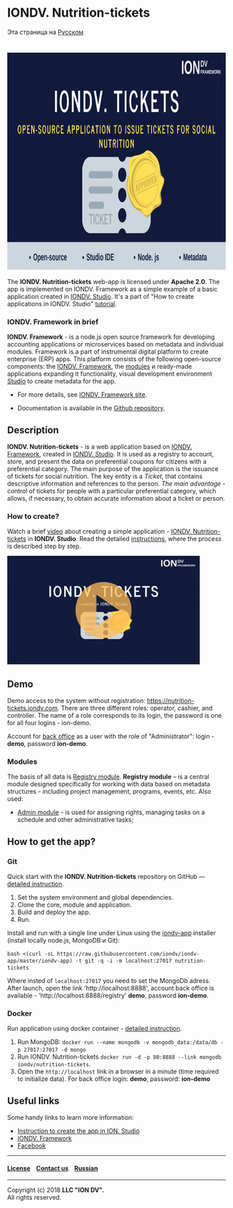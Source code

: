 # IONDV. Nutrition-tickets

Эта страница на [Русском](/README_RU.md)

<h1 align="center"> <a href="https://www.iondv.com/"><img src="/nutrition_tickets.png" height="500px" alt="IONDV. Framework nutrition tickets" align="center"></a>
</h1>  

The **IONDV. Nutrition-tickets** web-app is licensed under **Apache 2.0**. The app is implemented on IONDV. Framework as a simple example of a basic application created in [IONDV. Studio](https://github.com/iondv/studio/blob/master/readme_ru.md).  It's a part of "How to create applications in IONDV. Studio" [tutorial](https://www.youtube.com/watch?v=e201ko9fkQ8). 

### IONDV. Framework in brief

**IONDV. Framework** - is a node.js open source framework for developing accounting applications
or microservices based on metadata and individual modules. Framework is a part of 
instrumental digital platform to create enterprise 
(ERP) apps. This platform consists of the following open-source components: the [IONDV. Framework](https://github.com/iondv/framework), the
[modules](https://github.com/topics/iondv-module) и ready-made applications expanding it
functionality, visual development environment [Studio](https://github.com/iondv/studio) to create metadata for the app.

* For more details, see [IONDV. Framework site](https://iondv.com). 

* Documentation is available in the [Github repository](https://github.com/iondv/framework/blob/master/docs/en/index.md).

## Description 

**IONDV. Nutrition-tickets** - is a web application based on [IONDV. Framework](https://iondv.com), created in [IONDV. Studio](https://github.com/iondv/studio/blob/master/README.md). It is used as a registry to account, store, and present the data on preferential coupons for citizens with a preferential category. The main purpose of the application is the issuance of tickets for social nutrition.
The key entity is a *Ticket*, that contains descriptive information and references to the person. 
*The main advantage* - control of tickets for people with a particular preferential category, which allows, if necessary, to obtain accurate information about a ticket or person.

### How to create? 

Watch a brief [video](https://www.youtube.com/watch?v=e201ko9fkQ8&t=331s) about creating a simple application - [IONDV. Nutrition-tickets](https://github.com/iondv/nutrition-tickets) in **IONDV. Studio**. Read the detailed [instructions](https://github.com/iondv/nutrition-tickets/blob/master/tutorial/ru/index.md), where the process is described step by step.

<a href="https://www.youtube.com/watch?v=e201ko9fkQ8&t=331s" target="_blank"><img src="/tickets_video.png" height="250px" alt="" title=""></a>

## Demo

Demo access to the system without registration: https://nutrition-tickets.iondv.com. There are three different roles:  operator, cashier, and controller. The name of a role corresponds to its login, the password is one for all four logins - ion-demo. 

Account for [back office](https://nutrition-tickets.iondv.com/registry) as a user with the role of "Administrator": login - **demo**, password **ion-demo**.

### Modules

The basis of all data is [Registry module](https://github.com/iondv/registry). **Registry module** – is a central module designed specifically for working with data based on metadata structures - including project management, programs, events, etc.
Also used:

* [Admin module](https://github.com/iondv/ionadmin) - is used for assigning rights, managing tasks on a schedule and other administrative tasks; 

## How to get the app?  

### Git

Quick start with the **IONDV. Nutrition-tickets** repository on GitHub — [detailed instruction](https://github.com/iondv/framework#quick-start-with-the-repository).  

1. Set the system environment and global dependencies.
2. Clone the core, module and application.
3. Build and deploy the app.
4. Run.

Install and run with a single line under Linux using the [iondv-app](https://github.com/iondv/iondv-app) installer (install lоcally node.js, MongoDB и Git):
```
bash <(curl -sL https://raw.githubusercontent.com/iondv/iondv-app/master/iondv-app) -t git -q -i -m localhost:27017 nutrition-tickets
```
Where insted of `localhost:27017` you need to set the MongoDb adress. After launch, open the link 'http://localhost:8888', account back office is available - 'http://localhost:8888/registry' **demo**, password **ion-demo**.

### Docker

Run application using docker container - [detailed instruction](https://hub.docker.com/r/iondv/nutrition-tickets).

1. Run MongoDB: `docker run --name mongodb -v mongodb_data:/data/db -p 27017:27017 -d mongo`
2. Run IONDV. Nutrition-tickets `docker run -d -p 80:8888 --link mongodb iondv/nutrition-tickets`.
3. Open the `http://localhost` link in a browser in a minute (time required to initialize data). For back office login: **demo**, password: **ion-demo** 

## Useful links

Some handy links to learn more information:

* [Instruction to create the app in ION. Studio](tutorial/en/index.md)
* [IONDV. Framework](https://iondv.com/) 
* [Facebook](https://www.facebook.com/iondv/)

--------------------------------------------------------------------------  


#### [License](/LICENSE) &ensp; [Contact us](https://iondv.com/contacts) &ensp; [Russian](/README_RU.md)          
<div><img src="https://mc.iondv.com/watch/github/docs/ticket-en" style="position:absolute; left:-9999px;" height=1 width=1 alt="iondv metrics"></div>


--------------------------------------------------------------------------  

Copyright (c) 2018 **LLC "ION DV".**  
All rights reserved.
